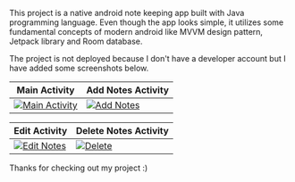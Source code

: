 This project is a native android note keeping app built with Java programming language. Even though the app looks simple, it utilizes some fundamental concepts of modern android like MVVM design pattern, Jetpack library and Room database.

The project is not deployed because I don't have a developer account but I have added some screenshots below.

| Main Activity | Add Notes Activity |
|--|--|
| <a href="https://drive.google.com/uc?export=view&id=10Cnk8unVjiWbJw2HvPXPqBauKxmNUiU1">![Main Activity](https://drive.google.com/uc?export=view&id=10Cnk8unVjiWbJw2HvPXPqBauKxmNUiU1) </a> | <a href="https://drive.google.com/uc?export=view&id=1jvphJeFKTcD5Bswh4-Guv1hjniofVTP-">![Add Notes](https://drive.google.com/uc?export=view&id=1jvphJeFKTcD5Bswh4-Guv1hjniofVTP-)</a> |

| Edit Activity| Delete Notes Activity|
|--|--|
| <a href="https://drive.google.com/uc?export=view&id=1H-6MeEYdK1jcnSJtaR0UFViPi8L282WF">![Edit Notes](https://drive.google.com/uc?export=view&id=1H-6MeEYdK1jcnSJtaR0UFViPi8L282WF) </a> | <a href="https://drive.google.com/uc?export=view&id=1BaJe7lu9g44PF92KSKsx7JOPY_YLaCls">![Delete](https://drive.google.com/uc?export=view&id=1BaJe7lu9g44PF92KSKsx7JOPY_YLaCls)</a> |

Thanks for checking out my project :) 
